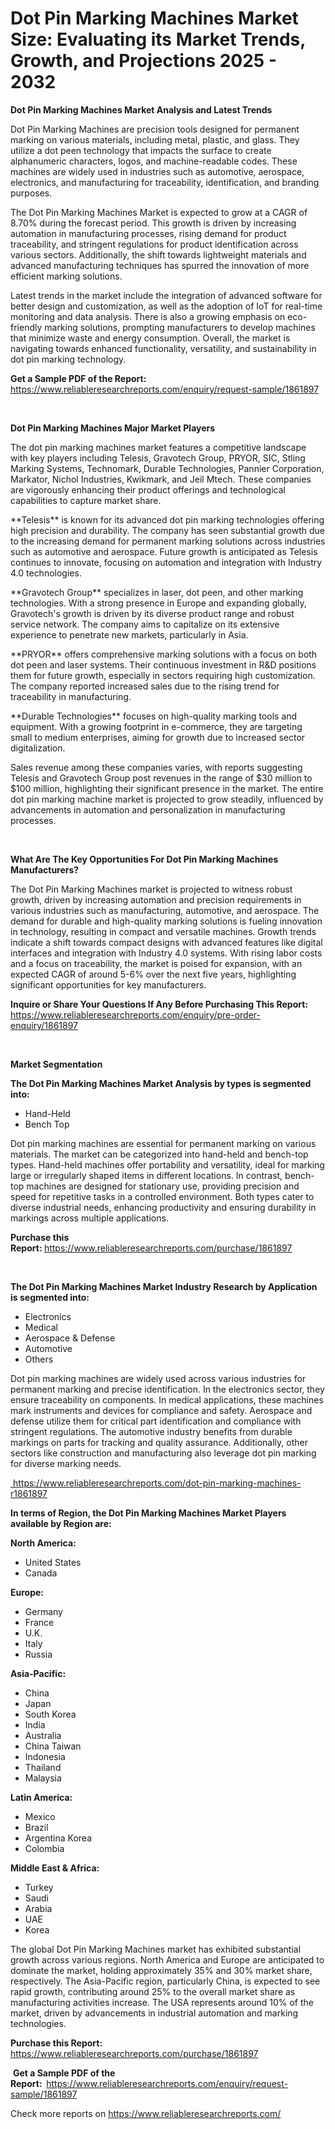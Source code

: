 <p><h1>Dot Pin Marking Machines Market Size: Evaluating its Market Trends, Growth, and Projections 2025 - 2032</h1></p><p><strong>Dot Pin Marking Machines Market Analysis and Latest Trends</strong></p>
<p><p>Dot Pin Marking Machines are precision tools designed for permanent marking on various materials, including metal, plastic, and glass. They utilize a dot peen technology that impacts the surface to create alphanumeric characters, logos, and machine-readable codes. These machines are widely used in industries such as automotive, aerospace, electronics, and manufacturing for traceability, identification, and branding purposes.</p><p>The Dot Pin Marking Machines Market is expected to grow at a CAGR of 8.70% during the forecast period. This growth is driven by increasing automation in manufacturing processes, rising demand for product traceability, and stringent regulations for product identification across various sectors. Additionally, the shift towards lightweight materials and advanced manufacturing techniques has spurred the innovation of more efficient marking solutions.</p><p>Latest trends in the market include the integration of advanced software for better design and customization, as well as the adoption of IoT for real-time monitoring and data analysis. There is also a growing emphasis on eco-friendly marking solutions, prompting manufacturers to develop machines that minimize waste and energy consumption. Overall, the market is navigating towards enhanced functionality, versatility, and sustainability in dot pin marking technology.</p></p>
<p><strong>Get a Sample PDF of the Report:&nbsp;</strong> <a href="https://www.reliableresearchreports.com/enquiry/request-sample/1861897?utm_campaign=3362&utm_medium=2&utm_source=Github&utm_content=ia&utm_term=08042025&utm_id=dot-pin-marking-machines">https://www.reliableresearchreports.com/enquiry/request-sample/1861897</a></p>
<p>&nbsp;</p>
<p><strong>Dot Pin Marking Machines Major Market Players</strong></p>
<p><p>The dot pin marking machines market features a competitive landscape with key players including Telesis, Gravotech Group, PRYOR, SIC, Stling Marking Systems, Technomark, Durable Technologies, Pannier Corporation, Markator, Nichol Industries, Kwikmark, and Jeil Mtech. These companies are vigorously enhancing their product offerings and technological capabilities to capture market share.</p><p>**Telesis** is known for its advanced dot pin marking technologies offering high precision and durability. The company has seen substantial growth due to the increasing demand for permanent marking solutions across industries such as automotive and aerospace. Future growth is anticipated as Telesis continues to innovate, focusing on automation and integration with Industry 4.0 technologies.</p><p>**Gravotech Group** specializes in laser, dot peen, and other marking technologies. With a strong presence in Europe and expanding globally, Gravotech's growth is driven by its diverse product range and robust service network. The company aims to capitalize on its extensive experience to penetrate new markets, particularly in Asia.</p><p>**PRYOR** offers comprehensive marking solutions with a focus on both dot peen and laser systems. Their continuous investment in R&D positions them for future growth, especially in sectors requiring high customization. The company reported increased sales due to the rising trend for traceability in manufacturing.</p><p>**Durable Technologies** focuses on high-quality marking tools and equipment. With a growing footprint in e-commerce, they are targeting small to medium enterprises, aiming for growth due to increased sector digitalization.</p><p>Sales revenue among these companies varies, with reports suggesting Telesis and Gravotech Group post revenues in the range of $30 million to $100 million, highlighting their significant presence in the market. The entire dot pin marking machine market is projected to grow steadily, influenced by advancements in automation and personalization in manufacturing processes.</p></p>
<p>&nbsp;</p>
<p><strong>What Are The Key Opportunities For Dot Pin Marking Machines Manufacturers?</strong></p>
<p><p>The Dot Pin Marking Machines market is projected to witness robust growth, driven by increasing automation and precision requirements in various industries such as manufacturing, automotive, and aerospace. The demand for durable and high-quality marking solutions is fueling innovation in technology, resulting in compact and versatile machines. Growth trends indicate a shift towards compact designs with advanced features like digital interfaces and integration with Industry 4.0 systems. With rising labor costs and a focus on traceability, the market is poised for expansion, with an expected CAGR of around 5-6% over the next five years, highlighting significant opportunities for key manufacturers.</p></p>
<p><strong>Inquire or Share Your Questions If Any Before Purchasing This Report:</strong> <a href="https://www.reliableresearchreports.com/enquiry/pre-order-enquiry/1861897?utm_campaign=3362&utm_medium=2&utm_source=Github&utm_content=ia&utm_term=08042025&utm_id=dot-pin-marking-machines">https://www.reliableresearchreports.com/enquiry/pre-order-enquiry/1861897</a></p>
<p>&nbsp;</p>
<p><strong>Market Segmentation</strong></p>
<p><strong>The Dot Pin Marking Machines Market Analysis by types is segmented into:</strong></p>
<p><ul><li>Hand-Held</li><li>Bench Top</li></ul></p>
<p><p>Dot pin marking machines are essential for permanent marking on various materials. The market can be categorized into hand-held and bench-top types. Hand-held machines offer portability and versatility, ideal for marking large or irregularly shaped items in different locations. In contrast, bench-top machines are designed for stationary use, providing precision and speed for repetitive tasks in a controlled environment. Both types cater to diverse industrial needs, enhancing productivity and ensuring durability in markings across multiple applications.</p></p>
<p><strong>Purchase this Report:&nbsp;</strong><a href="https://www.reliableresearchreports.com/purchase/1861897?utm_campaign=3362&utm_medium=2&utm_source=Github&utm_content=ia&utm_term=08042025&utm_id=dot-pin-marking-machines">https://www.reliableresearchreports.com/purchase/1861897</a></p>
<p>&nbsp;</p>
<p><strong>The Dot Pin Marking Machines Market Industry Research by Application is segmented into:</strong></p>
<p><ul><li>Electronics</li><li>Medical</li><li>Aerospace & Defense</li><li>Automotive</li><li>Others</li></ul></p>
<p><p>Dot pin marking machines are widely used across various industries for permanent marking and precise identification. In the electronics sector, they ensure traceability on components. In medical applications, these machines mark instruments and devices for compliance and safety. Aerospace and defense utilize them for critical part identification and compliance with stringent regulations. The automotive industry benefits from durable markings on parts for tracking and quality assurance. Additionally, other sectors like construction and manufacturing also leverage dot pin marking for diverse marking needs.</p></p>
<p><a href="https://www.reliableresearchreports.com/dot-pin-marking-machines-r1861897?utm_campaign=3362&utm_medium=2&utm_source=Github&utm_content=ia&utm_term=08042025&utm_id=dot-pin-marking-machines">&nbsp;https://www.reliableresearchreports.com/dot-pin-marking-machines-r1861897</a></p>
<p><strong>In terms of Region, the Dot Pin Marking Machines Market Players available by Region are:</strong></p>
<p>
    <p> <strong> North America: </strong>
        <ul>
            <li>United States</li>
            <li>Canada</li>
        </ul>
        </p> 
    <p> <strong> Europe: </strong>
        <ul>
            <li>Germany</li>
            <li>France</li>
            <li>U.K.</li>
            <li>Italy</li>
            <li>Russia</li>
        </ul>
        </p> 
    <p> <strong> Asia-Pacific: </strong>
        <ul>
            <li>China</li>
            <li>Japan</li>
            <li>South Korea</li>
            <li>India</li>
            <li>Australia</li>
            <li>China Taiwan</li>
            <li>Indonesia</li>
            <li>Thailand</li>
            <li>Malaysia</li>
        </ul>
        </p> 
    <p> <strong> Latin America: </strong>
        <ul>
            <li>Mexico</li>
            <li>Brazil</li>
            <li>Argentina Korea</li>
            <li>Colombia</li>
        </ul>
        </p> 
    <p> <strong> Middle East & Africa: </strong>
        <ul>
            <li>Turkey</li>
            <li>Saudi</li>
            <li>Arabia</li>
            <li>UAE</li>
            <li>Korea</li>
        </ul>
    </p>
    </p>
<p><p>The global Dot Pin Marking Machines market has exhibited substantial growth across various regions. North America and Europe are anticipated to dominate the market, holding approximately 35% and 30% market share, respectively. The Asia-Pacific region, particularly China, is expected to see rapid growth, contributing around 25% to the overall market share as manufacturing activities increase. The USA represents around 10% of the market, driven by advancements in industrial automation and marking technologies.</p></p>
<p><strong>Purchase this Report: </strong><a href="https://www.reliableresearchreports.com/purchase/1861897?utm_campaign=3362&utm_medium=2&utm_source=Github&utm_content=ia&utm_term=08042025&utm_id=dot-pin-marking-machines">https://www.reliableresearchreports.com/purchase/1861897</a></p>
<p>&nbsp;<strong>Get a Sample PDF of the Report:&nbsp;&nbsp;</strong><a href="https://www.reliableresearchreports.com/enquiry/request-sample/1861897?utm_campaign=3362&utm_medium=2&utm_source=Github&utm_content=ia&utm_term=08042025&utm_id=dot-pin-marking-machines">https://www.reliableresearchreports.com/enquiry/request-sample/1861897</a></p>
<p><strong></strong></p>
<p>Check more reports on <a href="https://www.reliableresearchreports.com/?utm_campaign=3362&utm_medium=2&utm_source=Github&utm_content=ia&utm_term=08042025&utm_id=dot-pin-marking-machines">https://www.reliableresearchreports.com/</a></p>